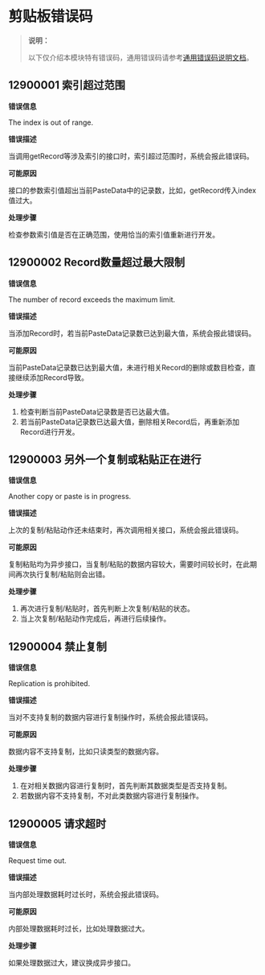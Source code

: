 # 剪贴板错误码

> **说明：**
>
> 以下仅介绍本模块特有错误码，通用错误码请参考[通用错误码说明文档](errorcode-universal.md)。

## 12900001 索引超过范围

**错误信息** 

The index is out of range.

**错误描述**

当调用getRecord等涉及索引的接口时，索引超过范围时，系统会报此错误码。

**可能原因**

接口的参数索引值超出当前PasteData中的记录数，比如，getRecord传入index值过大。

**处理步骤**

检查参数索引值是否在正确范围，使用恰当的索引值重新进行开发。

## 12900002 Record数量超过最大限制

**错误信息**

The number of record exceeds the maximum limit.

**错误描述**

当添加Record时，若当前PasteData记录数已达到最大值，系统会报此错误码。

**可能原因**

当前PasteData记录数已达到最大值，未进行相关Record的删除或数目检查，直接继续添加Record导致。

**处理步骤**

1. 检查判断当前PasteData记录数是否已达最大值。
2. 若当前PasteData记录数已达最大值，删除相关Record后，再重新添加Record进行开发。

## 12900003 另外一个复制或粘贴正在进行

**错误信息**

Another copy or paste is in progress.

**错误描述**

上次的复制/粘贴动作还未结束时，再次调用相关接口，系统会报此错误码。

**可能原因**

复制粘贴均为异步接口，当复制/粘贴的数据内容较大，需要时间较长时，在此期间再次执行复制/粘贴则会出错。

**处理步骤**

1. 再次进行复制/粘贴时，首先判断上次复制/粘贴的状态。
2. 当上次复制/粘贴动作完成后，再进行后续操作。

## 12900004 禁止复制

**错误信息**

Replication is prohibited.

**错误描述**

当对不支持复制的数据内容进行复制操作时，系统会报此错误码。

**可能原因**

数据内容不支持复制，比如只读类型的数据内容。

**处理步骤**

1. 在对相关数据内容进行复制时，首先判断其数据类型是否支持复制。
2. 若数据内容不支持复制，不对此类数据内容进行复制操作。

## 12900005 请求超时

**错误信息**

Request time out.

**错误描述**

当内部处理数据耗时过长时，系统会报此错误码。

**可能原因**

内部处理数据耗时过长，比如处理数据过大。

**处理步骤**

如果处理数据过大，建议换成异步接口。